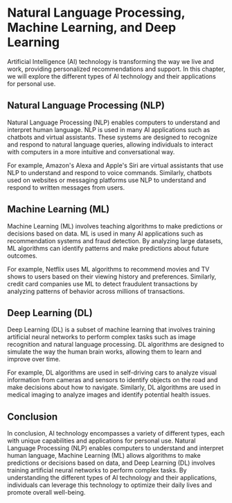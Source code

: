 Natural Language Processing, Machine Learning, and Deep Learning
======================================================================================================================================

Artificial Intelligence (AI) technology is transforming the way we live and work, providing personalized recommendations and support. In this chapter, we will explore the different types of AI technology and their applications for personal use.

Natural Language Processing (NLP)
---------------------------------

Natural Language Processing (NLP) enables computers to understand and interpret human language. NLP is used in many AI applications such as chatbots and virtual assistants. These systems are designed to recognize and respond to natural language queries, allowing individuals to interact with computers in a more intuitive and conversational way.

For example, Amazon's Alexa and Apple's Siri are virtual assistants that use NLP to understand and respond to voice commands. Similarly, chatbots used on websites or messaging platforms use NLP to understand and respond to written messages from users.

Machine Learning (ML)
---------------------

Machine Learning (ML) involves teaching algorithms to make predictions or decisions based on data. ML is used in many AI applications such as recommendation systems and fraud detection. By analyzing large datasets, ML algorithms can identify patterns and make predictions about future outcomes.

For example, Netflix uses ML algorithms to recommend movies and TV shows to users based on their viewing history and preferences. Similarly, credit card companies use ML to detect fraudulent transactions by analyzing patterns of behavior across millions of transactions.

Deep Learning (DL)
------------------

Deep Learning (DL) is a subset of machine learning that involves training artificial neural networks to perform complex tasks such as image recognition and natural language processing. DL algorithms are designed to simulate the way the human brain works, allowing them to learn and improve over time.

For example, DL algorithms are used in self-driving cars to analyze visual information from cameras and sensors to identify objects on the road and make decisions about how to navigate. Similarly, DL algorithms are used in medical imaging to analyze images and identify potential health issues.

Conclusion
----------

In conclusion, AI technology encompasses a variety of different types, each with unique capabilities and applications for personal use. Natural Language Processing (NLP) enables computers to understand and interpret human language, Machine Learning (ML) allows algorithms to make predictions or decisions based on data, and Deep Learning (DL) involves training artificial neural networks to perform complex tasks. By understanding the different types of AI technology and their applications, individuals can leverage this technology to optimize their daily lives and promote overall well-being.

